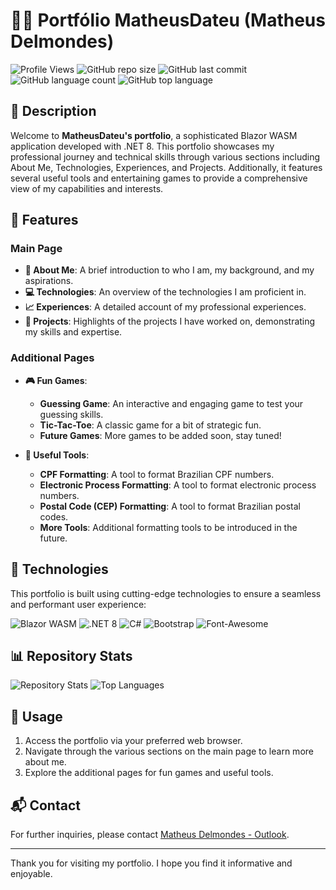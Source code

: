 # 🙋🏻 Portfólio MatheusDateu (Matheus Delmondes)

![Profile Views](https://komarev.com/ghpvc/?username=MatheusDateu&style=for-the-badge&color=orange)
![GitHub repo size](https://img.shields.io/github/repo-size/MatheusDateu/blazor-pwa-portfolio-matheusdateu?style=for-the-badge&color=red)
![GitHub last commit](https://img.shields.io/github/last-commit/MatheusDateu/blazor-pwa-portfolio-matheusdateu?style=for-the-badge&color=orange)
![GitHub language count](https://img.shields.io/github/languages/count/MatheusDateu/blazor-pwa-portfolio-matheusdateu?style=for-the-badge&color=red)
![GitHub top language](https://img.shields.io/github/languages/top/MatheusDateu/blazor-pwa-portfolio-matheusdateu?style=for-the-badge&color=orange)

## 📜 Description

Welcome to **MatheusDateu's portfolio**, a sophisticated Blazor WASM application developed with .NET 8. This portfolio showcases my professional journey and technical skills through various sections including About Me, Technologies, Experiences, and Projects. Additionally, it features several useful tools and entertaining games to provide a comprehensive view of my capabilities and interests.

## 🎨 Features

### Main Page
- **👤 About Me**: A brief introduction to who I am, my background, and my aspirations.
- **💻 Technologies**: An overview of the technologies I am proficient in.
- **📈 Experiences**: A detailed account of my professional experiences.
- **📂 Projects**: Highlights of the projects I have worked on, demonstrating my skills and expertise.

### Additional Pages
- **🎮 Fun Games**: 
  - **Guessing Game**: An interactive and engaging game to test your guessing skills.
  - **Tic-Tac-Toe**: A classic game for a bit of strategic fun.
  - **Future Games**: More games to be added soon, stay tuned!

- **🔧 Useful Tools**:
  - **CPF Formatting**: A tool to format Brazilian CPF numbers.
  - **Electronic Process Formatting**: A tool to format electronic process numbers.
  - **Postal Code (CEP) Formatting**: A tool to format Brazilian postal codes.
  - **More Tools**: Additional formatting tools to be introduced in the future.

## 🚀 Technologies

This portfolio is built using cutting-edge technologies to ensure a seamless and performant user experience:

![Blazor WASM](https://img.shields.io/badge/Blazor_WASM-512BD4?style=for-the-badge&logo=blazor&logoColor=white)
![.NET 8](https://img.shields.io/badge/.NET-512BD4?style=for-the-badge&logo=dotnet&logoColor=white)
![C#](https://img.shields.io/badge/C%23-239120?style=for-the-badge&logo=c-sharp&logoColor=white)
![Bootstrap](https://img.shields.io/badge/Bootstrap-563D7C?style=for-the-badge&logo=bootstrap&logoColor=white)
![Font-Awesome](https://img.shields.io/badge/Font_Awesome-339AF0?style=for-the-badge&logo=font-awesome&logoColor=white)

## 📊 Repository Stats

![Repository Stats](https://github-readme-stats.vercel.app/api?username=MatheusDateu&repo=blazor-pwa-portfolio-matheusdateu&show_icons=true&theme=radical)
![Top Languages](https://github-readme-stats.vercel.app/api/top-langs/?username=MatheusDateu&repo=blazor-pwa-portfolio-matheusdateu&layout=compact&theme=radical)

## 🎯 Usage

1. Access the portfolio via your preferred web browser.
2. Navigate through the various sections on the main page to learn more about me.
3. Explore the additional pages for fun games and useful tools.

## 📬 Contact

For further inquiries, please contact [Matheus Delmondes - Outlook](mailto:mdelmondes5@outlook.com).

---

Thank you for visiting my portfolio. I hope you find it informative and enjoyable.
